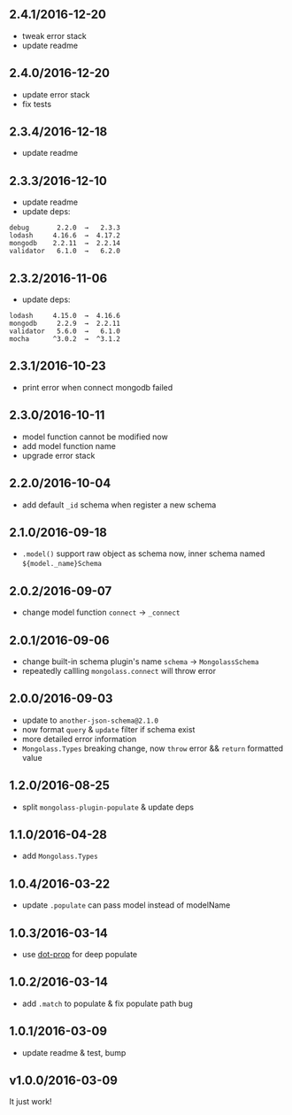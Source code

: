 ## 2.4.1/2016-12-20

- tweak error stack
- update readme

## 2.4.0/2016-12-20

- update error stack
- fix tests

## 2.3.4/2016-12-18

- update readme

## 2.3.3/2016-12-10

- update readme
- update deps:
```
debug       2.2.0  →   2.3.3
lodash     4.16.6  →  4.17.2
mongodb    2.2.11  →  2.2.14
validator   6.1.0  →   6.2.0
```

## 2.3.2/2016-11-06

- update deps:
```
lodash     4.15.0  →  4.16.6
mongodb     2.2.9  →  2.2.11
validator   5.6.0  →   6.1.0
mocha      ^3.0.2  →  ^3.1.2
```

## 2.3.1/2016-10-23

- print error when connect mongodb failed

## 2.3.0/2016-10-11

- model function cannot be modified now
- add model function name
- upgrade error stack

## 2.2.0/2016-10-04

- add default `_id` schema when register a new schema

## 2.1.0/2016-09-18

- `.model()` support raw object as schema now, inner schema named `${model._name}Schema`

## 2.0.2/2016-09-07

- change model function `connect` -> `_connect` 

## 2.0.1/2016-09-06

- change built-in schema plugin's name `schema` -> `MongolassSchema`
- repeatedly callling `mongolass.connect` will throw error

## 2.0.0/2016-09-03

- update to `another-json-schema@2.1.0`
- now format `query` & `update` filter if schema exist
- more detailed error information
- `Mongolass.Types` breaking change, now `throw` error && `return` formatted value

## 1.2.0/2016-08-25

- split `mongolass-plugin-populate` & update deps

## 1.1.0/2016-04-28

- add `Mongolass.Types`

## 1.0.4/2016-03-22

- update `.populate` can pass model instead of modelName

## 1.0.3/2016-03-14

- use [dot-prop](https://github.com/sindresorhus/dot-prop) for deep populate

## 1.0.2/2016-03-14

- add `.match` to populate & fix populate path bug

## 1.0.1/2016-03-09

- update readme & test, bump 

## v1.0.0/2016-03-09

It just work!
